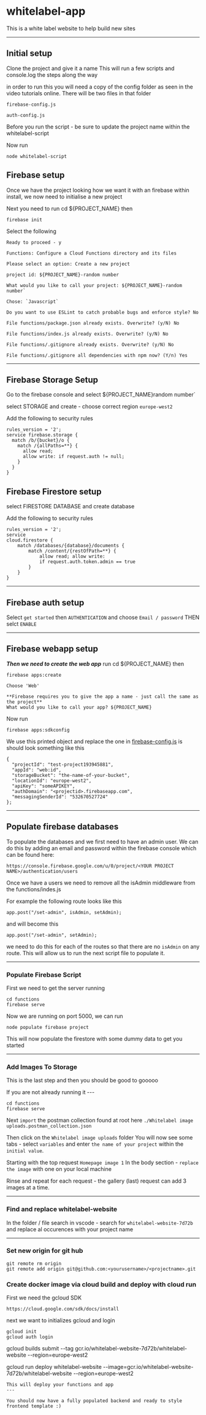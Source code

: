 # whitelabel-app

This is a white label website to help build new sites

---

## Initial setup

Clone the project and give it a name
This will run a few scripts and console.log the steps along the way

in order to run this you will need a copy of the config folder as seen in the video tutorials online. There will be two files in that folder

`firebase-config.js`

`auth-config.js`

Before you run the script - be sure to update the project name within the whitelabel-script

Now run

```
node whitelabel-script
```

## Firebase setup

Once we have the project looking how we want it with an firebase within install, we now need to initialise a new project

Next you need to run cd ${PROJECT_NAME} then

```
firebase init
```

Select the following

```
Ready to proceed - y

Functions: Configure a Cloud Functions directory and its files

Please select an option: Create a new project

project id: ${PROJECT_NAME}-random number

What would you like to call your project: ${PROJECT_NAME}-random number`

Chose: `Javascript`

Do you want to use ESLint to catch probable bugs and enforce style? No

File functions/package.json already exists. Overwrite? (y/N) No

File functions/index.js already exists. Overwrite? (y/N) No

File functions/.gitignore already exists. Overwrite? (y/N) No

File functions/.gitignore all dependencies with npm now? (Y/n) Yes
```

---

## Firebase Storage Setup

Go to the firebase console and select ${PROJECT_NAME}random number`

select STORAGE and create - choose correct region `europe-west2`

Add the following to security rules

```
rules_version = '2';
service firebase.storage {
  match /b/{bucket}/o {
    match /{allPaths=**} {
      allow read;
      allow write: if request.auth != null;
    }
  }
}
```

## Firebase Firestore setup

select FIRESTORE DATABASE and create database

Add the following to security rules

```
rules_version = '2';
service
cloud.firestore {
    match /databases/{database}/documents {
        match /content/{restOfPath=**} {
            allow read; allow write:
            if request.auth.token.admin == true
        }
    }
}
```

---

## Firebase auth setup

Select `get started` then `AUTHENTICATION` and choose `Email / password` THEN selct `ENABLE`

---

## Firebase webapp setup

**_Then we need to create the web app_**
run cd ${PROJECT_NAME} then

```
firebase apps:create
```

```
Choose 'Web'

**Firebase requires you to give the app a name - just call the same as the project**
What would you like to call your app? ${PROJECT_NAME}
```

Now run

```
firebase apps:sdkconfig
```

We use this printed object and replace the one in [firebase-config.js](functions\config\firebase-config.js) is should look something like this

```
{
  "projectId": "test-project193945881",
  "appId": "web:id",
  "storageBucket": "the-name-of-your-bucket",
  "locationId": "europe-west2",
  "apiKey": "someAPIKEY",
  "authDomain": "<projectid>.firebaseapp.com",
  "messagingSenderId": "532670527724"
};
```

---

## Populate firebase databases

To populate the databases and we first need to have an admin user. We can do this by adding an email and password within the firebase console which can be found here:

```
https://console.firebase.google.com/u/0/project/<YOUR PROJECT NAME>/authentication/users
```

Once we have a users we need to remove all the isAdmin middleware from the functions/indes.js

For example the following route looks like this

```
app.post("/set-admin", isAdmin, setAdmin);
```

and will become this

```
app.post("/set-admin", setAdmin);
```

we need to do this for each of the routes so that there are no `isAdmin` on any route. This will allow us to run the next script file to populate it.

---

### Populate Firebase Script

First we need to get the server running

```
cd functions
firebase serve
```

Now we are running on port 5000, we can run

```
node populate firebase project
```

This will now populate the firestore with some dummy data to get you started

---

### Add Images To Storage

This is the last step and then you should be good to gooooo

If you are not already running it ---

```
cd functions
firebase serve
```

Next `import` the postman collection found at root here
`./Whitelabel image uploads.postman_collection.json`

Then click on the `Whitelabel image uploads` folder
You will now see some tabs - select `variables` and enter `the name of your project`
within the `initial value`.

Starting with the top request `Homepage image 1`
In the body section - `replace the image` with one on your local machine

Rinse and repeat for each request - the gallery (last) request can add 3 images at a time.

---

### Find and replace whitelabel-website

In the folder / file search in vscode - search for `whitelabel-website-7d72b` and replace
al occurences with your project name

---

### Set new origin for git hub

```
git remote rm origin
git remote add origin git@github.com:<yourusername>/<projectname>.git

```

### Create docker image via cloud build and deploy with cloud run

First we need the gcloud SDK

```
https://cloud.google.com/sdk/docs/install

```

next we want to initializes gcloud and login

```
gcloud init
gcloud auth login
```

gcloud builds submit --tag gcr.io/whitelabel-website-7d72b/whitelabel-website --region=europe-west2

gcloud run deploy whitelabel-website --image=gcr.io/whitelabel-website-7d72b/whitelabel-website --region=europe-west2

```
This will deploy your functions and app
---

You should now have a fully populated backend and ready to style frontend template :)
```
